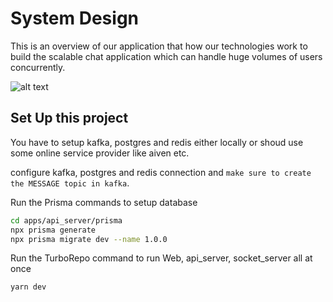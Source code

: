 # System Design

This is an overview of our application that how our technologies work to build the scalable chat application which can handle huge volumes of users concurrently.

![alt text](https://api.vecna.online/host/chatdesign.jpeg)
## Set Up this project

You have to setup kafka, postgres and redis either locally or shoud use some online service provider like aiven etc. 

configure kafka, postgres and redis connection and `make sure to create the MESSAGE topic in kafka`.

Run the Prisma commands to setup database 
```sh
cd apps/api_server/prisma
npx prisma generate
npx prisma migrate dev --name 1.0.0
```

Run the TurboRepo command to run Web, api_server, socket_server all at once
```sh
yarn dev
```